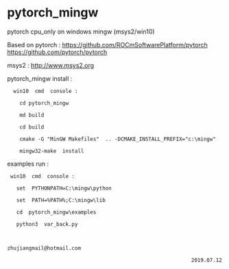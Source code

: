 # pytorch_mingw

  pytorch cpu_only on windows mingw (msys2/win10)

  Based on pytorch :  https://github.com/ROCmSoftwarePlatform/pytorch   https://github.com/pytorch/pytorch 

  msys2 :  http://www.msys2.org


  pytorch_mingw  install : 

      win10  cmd  console :
            
        cd pytorch_mingw
        
        md build

        cd build 

        cmake -G "MinGW Makefiles"  .. -DCMAKE_INSTALL_PREFIX="c:\mingw"

        mingw32-make  install

  
  examples  run :
      
     win10  cmd  console :

       set  PYTHONPATH=C:\mingw\python

       set  PATH=%PATH%;C:\mingw\lib 

       cd  pytorch_mingw\examples

       python3  var_back.py


                                                       zhujiangmail@hotmail.com
                                                                    
                                                                2019.07.12







